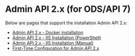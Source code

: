 # Admin API 2.x (for ODS/API 7)

Below are pages that support the installation Admin API 2.x:

*   [Admin API 2.x - Docker installation](admin-api-2x-docker-installation.md)
*   [Admin API 2.x - IIS Installation (PowerShell)](admin-api-2x-iis-installation-powershell.md)
*   [Admin API 2.x - IIS Installation (Manual)](admin-api-2x-iis-installation-manual.md)
*   [First-Time Configuration for Admin API 2.x](first-time-configuration-for-admin-api-2x.md)